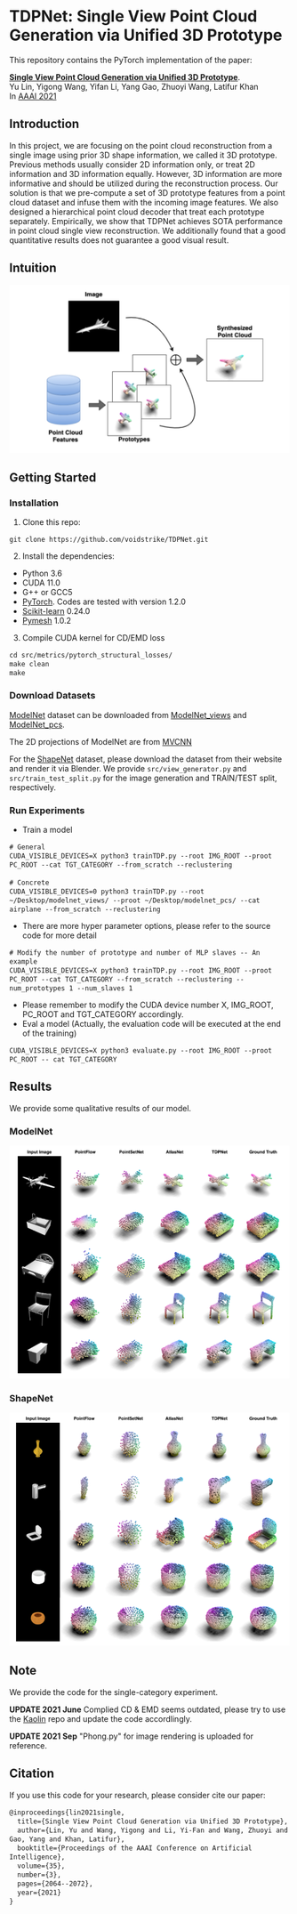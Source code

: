 # TDPNet: Single View Point Cloud Generation via Unified 3D Prototype

This repository contains the PyTorch implementation of the paper:

[**Single View Point Cloud Generation via Unified 3D Prototype**](https://ojs.aaai.org/index.php/AAAI/article/view/16303). <br>
Yu Lin, Yigong Wang, Yifan Li, Yang Gao, Zhuoyi Wang, Latifur Khan <br>
In [AAAI 2021](https://aaai.org/Conferences/AAAI-21/)

## Introduction
In this project, we are focusing on the point cloud reconstruction from a single image using prior 3D shape information, we called it 3D prototype. Previous methods usually consider 2D information only, or treat 2D information and 3D information equally. However, 3D information are more informative and should be utilized during the reconstruction process. Our solution is that we pre-compute a set of 3D prototype features from a point cloud dataset and infuse them with the incoming image features. We also designed a hierarchical point cloud decoder that treat each prototype separately. Empirically, we show that TDPNet achieves SOTA performance in point cloud single view reconstruction. We additionally found that a good quantitative results does not guarantee a good visual result.

## Intuition

<img src='imgs/intuition.png'>

## Getting Started
### Installation

1. Clone this repo:
```
git clone https://github.com/voidstrike/TDPNet.git
```

2. Install the dependencies:
* Python 3.6
* CUDA 11.0
* G++ or GCC5
* [PyTorch](http://pytorch.org/). Codes are tested with version 1.2.0
* [Scikit-learn](https://scikit-learn.org/stable/index.html) 0.24.0
* [Pymesh](https://github.com/PyMesh/PyMesh) 1.0.2

3. Compile CUDA kernel for CD/EMD loss
```
cd src/metrics/pytorch_structural_losses/
make clean
make
```

### Download Datasets

[ModelNet](https://modelnet.cs.princeton.edu/) dataset can be downloaded from [ModelNet_views](https://drive.google.com/file/d/19_aSXKe2xdOCw4_jEXjJcCUrHGl-HlFF/view?usp=sharing) and [ModelNet_pcs](https://drive.google.com/file/d/1XAVg8iZrOyE02cZxGdY1f880A1KBKZuu/view?usp=sharing).

The 2D projections of ModelNet are from [MVCNN](https://github.com/suhangpro/mvcnn)

For the [ShapeNet](https://www.shapenet.org/) dataset, please download the dataset from their website and render it via Blender. We provide `src/view_generator.py` and `src/train_test_split.py` for the image generation and TRAIN/TEST split, respectively.

### Run Experiments

- Train a model 
```
# General
CUDA_VISIBLE_DEVICES=X python3 trainTDP.py --root IMG_ROOT --proot PC_ROOT --cat TGT_CATEGORY --from_scratch --reclustering

# Concrete
CUDA_VISIBLE_DEVICES=0 python3 trainTDP.py --root ~/Desktop/modelnet_views/ --proot ~/Desktop/modelnet_pcs/ --cat airplane --from_scratch --reclustering
```

- There are more hyper parameter options, please refer to the source code for more detail
```
# Modify the number of prototype and number of MLP slaves -- An example
CUDA_VISIBLE_DEVICES=X python3 trainTDP.py --root IMG_ROOT --proot PC_ROOT --cat TGT_CATEGORY --from_scratch --reclustering --num_prototypes 1 --num_slaves 1
```

- Please remember to modify the CUDA device number X, IMG_ROOT, PC_ROOT and TGT_CATEGORY accordingly.
- Eval a model (Actually, the evaluation code will be executed at the end of the training)
```
CUDA_VISIBLE_DEVICES=X python3 evaluate.py --root IMG_ROOT --proot PC_ROOT -- cat TGT_CATEGORY
```

## Results
We provide some qualitative results of our model.

### ModelNet

<img src='imgs/modelnet.png'>

### ShapeNet

<img src='imgs/shapenet.png'>

## Note
We provide the code for the single-category experiment. <br>

**UPDATE 2021 June** Complied CD & EMD seems outdated, please try to use the [Kaolin](https://github.com/NVIDIAGameWorks/kaolin) repo and update the code accordlingly.

**UPDATE 2021 Sep** "Phong.py" for image rendering is uploaded for reference.

## Citation

If you use this code for your research, please consider cite our paper:

```
@inproceedings{lin2021single,
  title={Single View Point Cloud Generation via Unified 3D Prototype},
  author={Lin, Yu and Wang, Yigong and Li, Yi-Fan and Wang, Zhuoyi and Gao, Yang and Khan, Latifur},
  booktitle={Proceedings of the AAAI Conference on Artificial Intelligence},
  volume={35},
  number={3},
  pages={2064--2072},
  year={2021}
}
```
